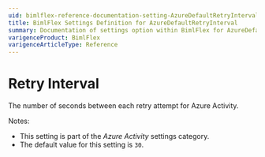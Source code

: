 ```yaml
---
uid: bimlflex-reference-documentation-setting-AzureDefaultRetryInterval
title: BimlFlex Settings Definition for AzureDefaultRetryInterval
summary: Documentation of settings option within BimlFlex for AzureDefaultRetryInterval
varigenceProduct: BimlFlex
varigenceArticleType: Reference
---
```


# Retry Interval

The number of seconds between each retry attempt for Azure Activity.

Notes:

* This setting is part of the *Azure Activity* settings category.
* The default value for this setting is `30`.